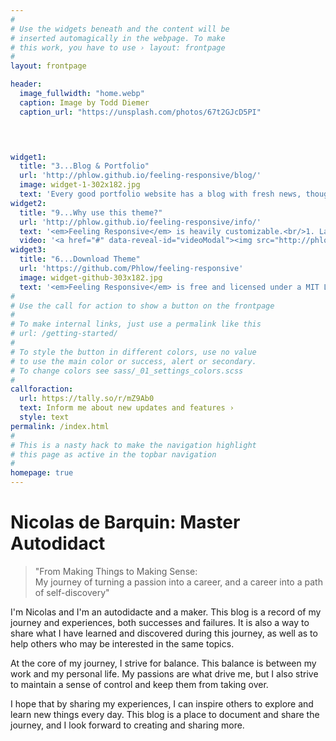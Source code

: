 ```yaml
---
#
# Use the widgets beneath and the content will be
# inserted automagically in the webpage. To make
# this work, you have to use › layout: frontpage
#
layout: frontpage

header:
  image_fullwidth: "home.webp"
  caption: Image by Todd Diemer
  caption_url: "https://unsplash.com/photos/67t2GJcD5PI"



  
widget1:
  title: "3...Blog & Portfolio"
  url: 'http://phlow.github.io/feeling-responsive/blog/'
  image: widget-1-302x182.jpg
  text: 'Every good portfolio website has a blog with fresh news, thoughts and develop&shy;ments of your activities. <em>Feeling Responsive</em> offers you a fully functional blog with an archive page to give readers a quick overview of all your posts.'
widget2:
  title: "9...Why use this theme?"
  url: 'http://phlow.github.io/feeling-responsive/info/'
  text: '<em>Feeling Responsive</em> is heavily customizable.<br/>1. Language-Support :)<br/>2. Optimized for speed and it&#39;s responsive.<br/>3. Built on <a href="http://foundation.zurb.com/">Foundation Framework</a>.<br/>4. Seven different Headers.<br/>5. Customizable navigation, footer,...'
  video: '<a href="#" data-reveal-id="videoModal"><img src="http://phlow.github.io/feeling-responsive/images/start-video-feeling-responsive-302x182.jpg" width="302" height="182" alt=""/></a>'
widget3:
  title: "6...Download Theme"
  url: 'https://github.com/Phlow/feeling-responsive'
  image: widget-github-303x182.jpg
  text: '<em>Feeling Responsive</em> is free and licensed under a MIT License. Make it your own and start building. The code is well-documented and explains you how it works.'
#
# Use the call for action to show a button on the frontpage
#
# To make internal links, just use a permalink like this
# url: /getting-started/
#
# To style the button in different colors, use no value
# to use the main color or success, alert or secondary.
# To change colors see sass/_01_settings_colors.scss
#
callforaction:
  url: https://tally.so/r/mZ9Ab0
  text: Inform me about new updates and features ›
  style: text
permalink: /index.html
#
# This is a nasty hack to make the navigation highlight
# this page as active in the topbar navigation
#
homepage: true
---
```


# Nicolas de Barquin: Master Autodidact
> "From Making Things to Making Sense:   
> My journey of turning a passion into a career, and a career into a path of self-discovery"

I'm Nicolas and I'm an autodidacte and a maker. This blog is a record of my journey and experiences, both successes and failures. It is also a way to share what I have learned and discovered during this journey, as well as to help others who may be interested in the same topics.

At the core of my journey, I strive for balance. This balance is between my work and my personal life. My passions are what drive me, but I also strive to maintain a sense of control and keep them from taking over.

I hope that by sharing my experiences, I can inspire others to explore and learn new things every day. This blog is a place to document and share the journey, and I look forward to creating and sharing more.
